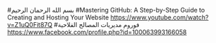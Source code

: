 #بسم الله الرحمان الرحيم
#Mastering GitHub: A Step-by-Step Guide to Creating and Hosting Your Website https://www.youtube.com/watch?v=Z1uQ0Fit87Q
#فوروم مديريات المصالح الفلاحية https://www.facebook.com/profile.php?id=100063993166058
